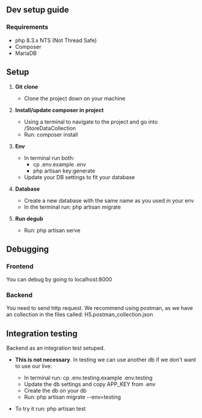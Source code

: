 ## **Dev setup guide**
### **Requirements**
- php 8.3.x NTS (Not Thread Safe)
- Composer
- MariaDB

## **Setup**
1. **Git clone**
    - Clone the project down on your machine

2. **Install/update composer in project**
    - Using a terminal to navigate to the project and go into /StoreDataCollection 
    - Run: composer install

3. **Env**
    - In terminal run both: 
        * cp .env.example .env
        * php artisan key:generate
    - Update your DB settings to fit your database

4. **Database**
    - Create a new database with the same name as you used in your env
    - In the terminal run: php artisan migrate

5. **Run degub**
    - Run: php artisan serve 

## Debugging
### Frontend
You can debug by going to localhost:8000

### Backend
You need to send http request.
We recommend using postman, as we have an collection in the files called: H5.postman_collection.json

## Integration testing
Backend as an integration test setuped.

* __This is not necessary__. In testing we can use another db if we don't want to use our live:
    * In terminal run: cp .env.testing.example .env.testing
    * Update the db settings and copy APP_KEY from .env
    * Create the db on your db
    * Run: php artisan migrate --env=testing

* To try it run: php artisan test
